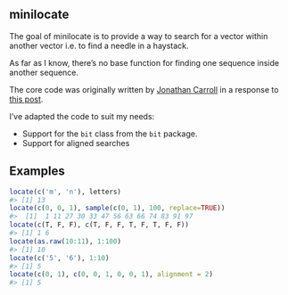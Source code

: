<!-- README.md is generated from README.Rmd. Please edit that file -->

## minilocate

The goal of minilocate is to provide a way to search for a vector within
another vector i.e. to find a needle in a haystack.

As far as I know, there’s no base function for finding one sequence
inside another sequence.

The core code was originally written by [Jonathan
Carroll](https://twitter.com/carroll_jono) in a response to [this
post](https://coolbutuseless.github.io/2018/04/03/finding-a-length-n-needle-in-a-haystack/).

I’ve adapted the code to suit my needs:

  - Support for the `bit` class from the `bit` package.
  - Support for aligned searches

## Examples

``` r
locate(c('m', 'n'), letters)
#> [1] 13
locate(c(0, 0, 1), sample(c(0, 1), 100, replace=TRUE))
#>  [1]  1 11 27 30 33 47 56 63 66 74 83 91 97
locate(c(T, F, F), c(T, F, F, T, F, T, F, F))
#> [1] 1 6
locate(as.raw(10:11), 1:100)
#> [1] 10
locate(c('5', '6'), 1:10)
#> [1] 5
locate(c(0, 1), c(0, 0, 1, 0, 0, 1), alignment = 2)
#> [1] 5
```
